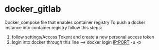 # docker_gitlab
Docker_compose file that enables container registry
To push a docker instance into container registry follow this steps:

1) follow settings/Access Tokent and create a new personal access token
2) login into docker through this line --> docker login <IP:PORT> -u <USERNAME> -p <personal access token> 
